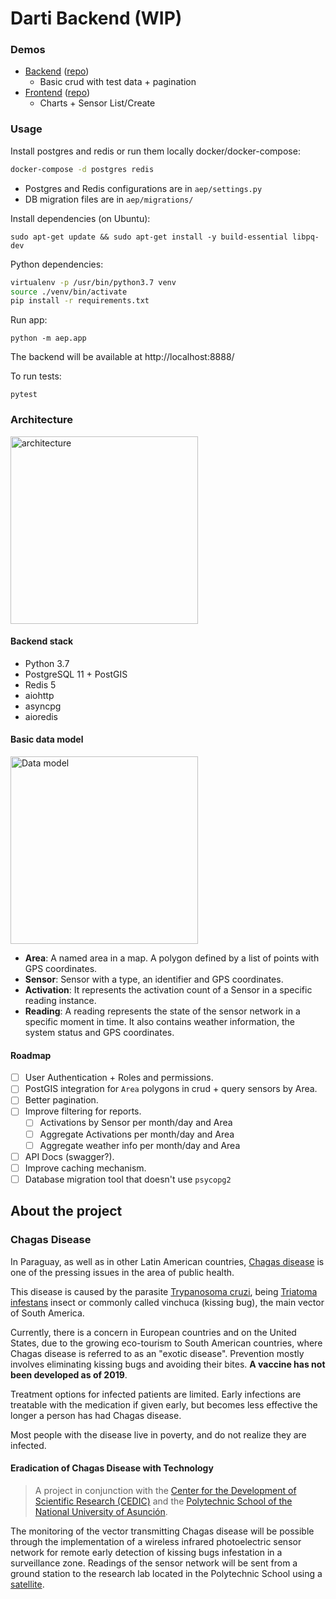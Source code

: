 Darti Backend (WIP)
======
### Demos
- [Backend](https://backend-darti.apps.ca-central-1.starter.openshift-online.com/) ([repo](https://github.com/nemesiscodex/darti-backend))
    - Basic crud with test data + pagination
- [Frontend](https://frontend-darti.apps.ca-central-1.starter.openshift-online.com/) ([repo](https://github.com/nemesiscodex/darti-frontend))
    - Charts + Sensor List/Create
### Usage
Install postgres and redis or run them locally docker/docker-compose:
```bash
docker-compose -d postgres redis
```
- Postgres and Redis configurations are in `aep/settings.py`
- DB migration files are in `aep/migrations/`

Install dependencies (on Ubuntu):
```
sudo apt-get update && sudo apt-get install -y build-essential libpq-dev
```
Python dependencies:
```bash
virtualenv -p /usr/bin/python3.7 venv
source ./venv/bin/activate
pip install -r requirements.txt
```
Run app:
```
python -m aep.app
```
The backend will be available at http://localhost:8888/

To run tests:
```
pytest
```

### Architecture
<img src="https://user-images.githubusercontent.com/3976562/70764552-a6acbf80-1d36-11ea-907a-626d017cd5de.png" width="300" alt="architecture">

#### Backend stack
- Python 3.7
- PostgreSQL 11 + PostGIS
- Redis 5
- aiohttp
- asyncpg
- aioredis

#### Basic data model
<img src="https://user-images.githubusercontent.com/3976562/70762245-af00fc80-1d2e-11ea-8b59-6a18d3bffe6d.png" alt="Data model" width="300" />

- **Area**: A named area in a map. A polygon defined by a list of points with GPS coordinates.
- **Sensor**: Sensor with a type, an identifier and GPS coordinates.
- **Activation**: It represents the activation count of a Sensor in a specific reading instance.
- **Reading**: A reading represents the state of the sensor network in a specific moment in time. It also contains weather information, the system status and GPS coordinates.

#### Roadmap
- [ ] User Authentication + Roles and permissions.
- [ ] PostGIS integration for `Area` polygons in crud + query sensors by Area. 
- [ ] Better pagination.
- [ ] Improve filtering for reports.
    - [ ] Activations by Sensor per month/day and Area
    - [ ] Aggregate Activations per month/day and Area
    - [ ] Aggregate weather info per month/day and Area
- [ ] API Docs (swagger?).
- [ ] Improve caching mechanism.
- [ ] Database migration tool that doesn't use `psycopg2`

## About the project
### Chagas Disease
In Paraguay, as well as in other Latin American countries, [Chagas disease](https://en.wikipedia.org/wiki/Chagas_disease)
is one of the pressing issues in the area of public health.

This disease is caused by the parasite [Trypanosoma cruzi](https://en.wikipedia.org/wiki/Trypanosoma_cruzi), being [Triatoma infestans](https://en.wikipedia.org/wiki/Triatoma_infestans) insect or commonly called vinchuca (kissing bug), the main vector of South America.

Currently, there is a concern in European countries and on the United States, due to the growing eco-tourism to South American countries, where Chagas disease is referred to as an "exotic disease".
Prevention mostly involves eliminating kissing bugs and avoiding their bites. **A vaccine has not been developed as of 2019**.

Treatment options for infected patients are limited.
Early infections are treatable with the medication if given early, but becomes less effective the longer a person has had Chagas disease.

Most people with the disease live in poverty, and do not realize they are infected. 

#### Eradication of Chagas Disease with Technology
> A project in conjunction with the [Center for the Development of Scientific Research (CEDIC)](https://www.cedicpy.com/) and the [Polytechnic School of the National University of Asunción](http://www.fpuna.edu.py/).  

The monitoring of the vector transmitting Chagas disease will be possible through the implementation of a wireless infrared photoelectric sensor network for remote early detection of kissing bugs infestation in a surveillance zone.
Readings of the sensor network will be sent from a ground station to the research lab located in the Polytechnic School using a [satellite](https://birds4.birds-project.com/).
